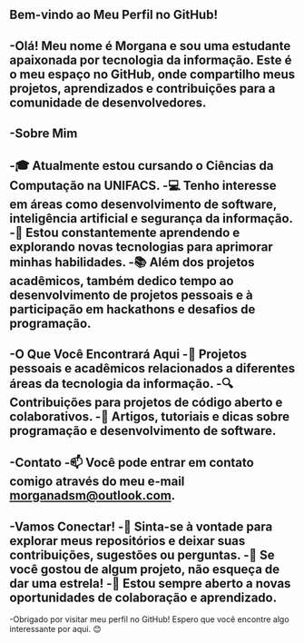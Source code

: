 ## Bem-vindo ao Meu Perfil no GitHub!
-Olá! Meu nome é Morgana e sou uma estudante apaixonada por tecnologia da informação. Este é o meu espaço no GitHub, onde compartilho meus projetos, aprendizados e contribuições para a comunidade de desenvolvedores.
-
-Sobre Mim
-
-🎓 Atualmente estou cursando o Ciências da Computação na UNIFACS.
-💻 Tenho interesse em áreas como desenvolvimento de software, inteligência artificial e segurança da informação.
-🌱 Estou constantemente aprendendo e explorando novas tecnologias para aprimorar minhas habilidades.
-📚 Além dos projetos acadêmicos, também dedico tempo ao desenvolvimento de projetos pessoais e à participação em hackathons e desafios de programação.
-
-O Que Você Encontrará Aqui
-🚀 Projetos pessoais e acadêmicos relacionados a diferentes áreas da tecnologia da informação.
-🔍 Contribuições para projetos de código aberto e colaborativos.
-📝 Artigos, tutoriais e dicas sobre programação e desenvolvimento de software.
-
-Contato
-📫 Você pode entrar em contato comigo através do meu e-mail morganadsm@outlook.com.
-
-Vamos Conectar!
-💬 Sinta-se à vontade para explorar meus repositórios e deixar suas contribuições, sugestões ou perguntas.
-🌟 Se você gostou de algum projeto, não esqueça de dar uma estrela!
-🤝 Estou sempre aberto a novas oportunidades de colaboração e aprendizado.
-
-Obrigado por visitar meu perfil no GitHub! Espero que você encontre algo interessante por aqui. 😊
